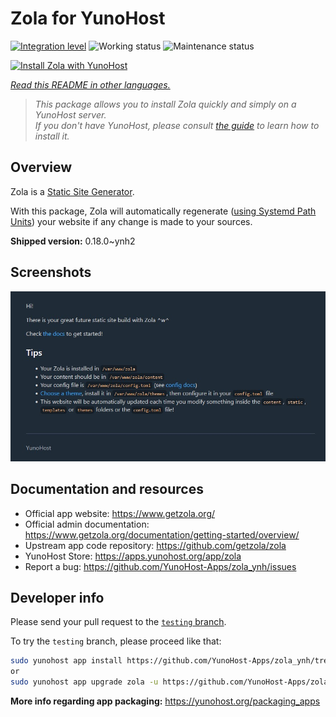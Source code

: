 <!--
N.B.: This README was automatically generated by <https://github.com/YunoHost/apps/tree/master/tools/readme_generator>
It shall NOT be edited by hand.
-->

# Zola for YunoHost

[![Integration level](https://dash.yunohost.org/integration/zola.svg)](https://dash.yunohost.org/appci/app/zola) ![Working status](https://ci-apps.yunohost.org/ci/badges/zola.status.svg) ![Maintenance status](https://ci-apps.yunohost.org/ci/badges/zola.maintain.svg)

[![Install Zola with YunoHost](https://install-app.yunohost.org/install-with-yunohost.svg)](https://install-app.yunohost.org/?app=zola)

*[Read this README in other languages.](./ALL_README.md)*

> *This package allows you to install Zola quickly and simply on a YunoHost server.*  
> *If you don't have YunoHost, please consult [the guide](https://yunohost.org/install) to learn how to install it.*

## Overview

Zola is a [Static Site Generator](https://en.wikipedia.org/wiki/Static_site_generator).

With this package, Zola will automatically regenerate ([using Systemd Path Units](https://www.putorius.net/systemd-path-units.html)) your website if any change is made to your sources.


**Shipped version:** 0.18.0~ynh2

## Screenshots

![Screenshot of Zola](./doc/screenshots/zola-screenshot.jpg)

## Documentation and resources

- Official app website: <https://www.getzola.org/>
- Official admin documentation: <https://www.getzola.org/documentation/getting-started/overview/>
- Upstream app code repository: <https://github.com/getzola/zola>
- YunoHost Store: <https://apps.yunohost.org/app/zola>
- Report a bug: <https://github.com/YunoHost-Apps/zola_ynh/issues>

## Developer info

Please send your pull request to the [`testing` branch](https://github.com/YunoHost-Apps/zola_ynh/tree/testing).

To try the `testing` branch, please proceed like that:

```bash
sudo yunohost app install https://github.com/YunoHost-Apps/zola_ynh/tree/testing --debug
or
sudo yunohost app upgrade zola -u https://github.com/YunoHost-Apps/zola_ynh/tree/testing --debug
```

**More info regarding app packaging:** <https://yunohost.org/packaging_apps>
